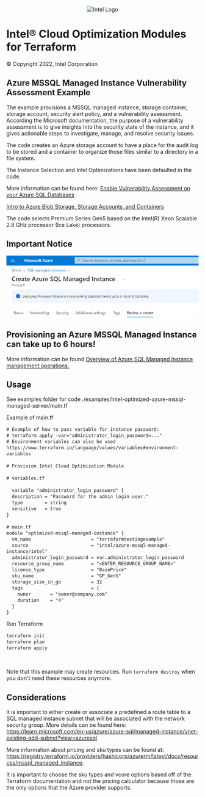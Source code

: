 <p align="center">
  <img src="https://github.com/intel/terraform-intel-azure-mssql-managed-instance/blob/main/images/logo-classicblue-800px.png?raw=true" alt="Intel Logo" width="250"/>
</p>


# Intel® Cloud Optimization Modules for Terraform

© Copyright 2022, Intel Corporation

## Azure MSSQL Managed Instance Vulnerability Assessment Example
The example provisions a MSSQL managed instance, storage container, storage account, security alert policy, and a vulnerability assessment. According the Microsoft documentation, the purpose of a vulnerability assessment is to give insights into the security state of the instance, and it gives actionable steps to investigate, manage, and resolve security issues. 

The code creates an Azure storage account to have a place for the audit log to be stored and a container to organize those files similar to a directory in a file system. 


The Instance Selection and Intel Optimizations have been defaulted in the code.


More information can be found here: 
[Enable Vulnerability Assessment on your Azure SQL Databases](<https://learn.microsoft.com/en-us/azure/defender-for-cloud/sql-azure-vulnerability-assessment-enable>)

[Intro to Azure Blob Storage, Storage Accounts, and Containers](<https://learn.microsoft.com/en-us/azure/storage/blobs/storage-blobs-introduction>)



The code selects Premium Series Gen5 based on the Intel(R) Xeon Scalable 2.8 GHz processor (Ice Lake) processors.

## Important Notice
<img src="./images\important_notice_mssql_managed_instance.png?raw=true" alt="Important Notice" width="600"/>

## **Provisioning an Azure MSSQL Managed Instance can take up to 6 hours!**
More information can be found [Overview of Azure SQL Managed Instance management operations.](https://learn.microsoft.com/en-us/azure/azure-sql/managed-instance/management-operations-overview?view=azuresql)

## Usage
See examples folder for code ./examples/intel-optimized-azure-mssql-managed-server/main.tf

Example of main.tf

```hcl
# Example of how to pass variable for instance password:
# terraform apply -var="administrator_login_password=..."
# Environment variables can also be used https://www.terraform.io/language/values/variables#environment-variables

# Provision Intel Cloud Optimization Module

# variables.tf

  variable "administrator_login_password" {
  description = "Password for the admin login user."
  type        = string
  sensitive   = true
}

# main.tf
module "optimized-mssql-managed-instance" {
  vm_name                      = "terraformtestingexample"
  source                       = "intel/azure-mssql-managed-instance/intel"
  administrator_login_password = var.administrator_login_password
  resource_group_name          = "<ENTER_RESOURCE_GROUP_NAME>"
  license_type                 = "BasePrice"
  sku_name                     = "GP_Gen5"
  storage_size_in_gb           = 32
  tags                         = {
    owner       = "owner@company.com"
    duration    = "4"
  }
}

```

Run Terraform

```hcl
terraform init  
terraform plan
terraform apply



```

Note that this example may create resources. Run `terraform destroy` when you don't need these resources anymore.

## Considerations  

It is important to either create or associate a predefined a route table to a SQL managed instance subnet that will be associated with the network security group. More details can be found here: https://learn.microsoft.com/en-us/azure/azure-sql/managed-instance/vnet-existing-add-subnet?view=azuresql

More information about pricing and sku types can be found at: https://registry.terraform.io/providers/hashicorp/azurerm/latest/docs/resources/mssql_managed_instance.

It is important to choose the sku types and vcore options based off of the Terraform documentation and not the pricing calculator because those are the only options that the Azure provider supports.





